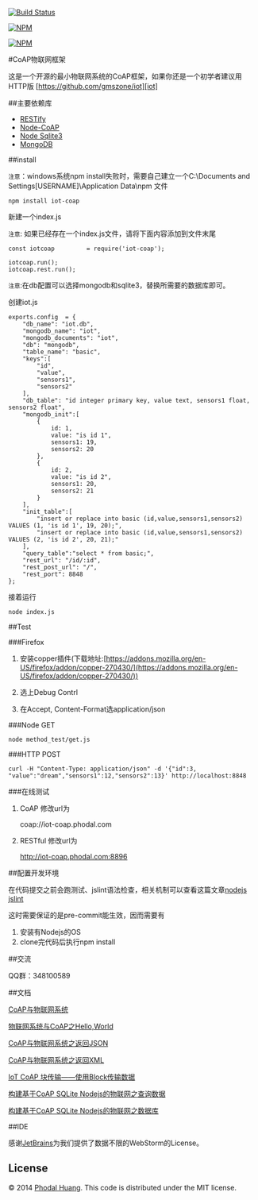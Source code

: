
[![Build Status](https://api.travis-ci.org/gmszone/iot-coap.png)](https://travis-ci.org/gmszone/iot-coap)

[![NPM](https://nodei.co/npm/iot-coap.png)](https://nodei.co/npm/iot-coap/)

[![NPM](https://nodei.co/npm-dl/iot-coap.png)](https://nodei.co/npm/iot-coap/)

#CoAP物联网框架

这是一个开源的最小物联网系统的CoAP框架，如果你还是一个初学者建议用HTTP版 [https://github.com/gmszone/iot][iot]

##主要依赖库

 - [RESTify](https://github.com/mcavage/node-restify)
 - [Node-CoAP](https://github.com/mcollina/node-coap)
 - [Node Sqlite3](https://github.com/mapbox/node-sqlite3)
 - [MongoDB](https://github.com/mongodb/node-mongodb-native) 

##install

``注意``：windows系统npm install失败时，需要自己建立一个C:\Documents and Settings\[USERNAME]\Application Data\npm 文件
    
    npm install iot-coap

新建一个index.js

``注意``: 如果已经存在一个index.js文件，请将下面内容添加到文件末尾

    const iotcoap         = require('iot-coap');

    iotcoap.run();
    iotcoap.rest.run();

``注意``:在db配置可以选择mongodb和sqlite3，替换所需要的数据库即可。

创建iot.js

    exports.config  = {
        "db_name": "iot.db",
        "mongodb_name": "iot",
        "mongodb_documents": "iot",
        "db": "mongodb",
        "table_name": "basic",
        "keys":[
            "id",
            "value",
            "sensors1",
            "sensors2"
        ],
        "db_table": "id integer primary key, value text, sensors1 float, sensors2 float",
        "mongodb_init":[
            {
                id: 1,
                value: "is id 1",
                sensors1: 19,
                sensors2: 20
            },
            {
                id: 2,
                value: "is id 2",
                sensors1: 20,
                sensors2: 21
            }
        ],
        "init_table":[
            "insert or replace into basic (id,value,sensors1,sensors2) VALUES (1, 'is id 1', 19, 20);",
            "insert or replace into basic (id,value,sensors1,sensors2) VALUES (2, 'is id 2', 20, 21);"
        ],
        "query_table":"select * from basic;",
        "rest_url": "/id/:id",
        "rest_post_url": "/",
        "rest_port": 8848
    };

接着运行

    node index.js

##Test

###Firefox
    
1. 安装copper插件(下载地址:[https://addons.mozilla.org/en-US/firefox/addon/copper-270430/](https://addons.mozilla.org/en-US/firefox/addon/copper-270430/))

2. 选上Debug Contrl

3. 在Accept, Content-Format选application/json

###Node GET
    
    node method_test/get.js
    
###HTTP POST
    
    curl -H "Content-Type: application/json" -d '{"id":3, "value":"dream","sensors1":12,"sensors2":13}' http://localhost:8848

###在线测试

1. CoAP
修改url为

    coap://iot-coap.phodal.com

2. RESTful
修改url为

    http://iot-coap.phodal.com:8896

##配置开发环境

在代码提交之前会跑测试、jslint语法检查，相关机制可以查看这篇文章[nodejs jslint](https://www.phodal.com/blog/nodejs-add-jslint-with-pre-commit/)

这时需要保证的是pre-commit能生效，因而需要有

1. 安装有Nodejs的OS
2. clone完代码后执行npm install

##交流

QQ群：348100589

##文档

[CoAP与物联网系统][basic]

[物联网系统与CoAP之Hello,World][hello]

[CoAP与物联网系统之返回JSON][returnjson]

[CoAP与物联网系统之返回XML][returnxml]

[IoT CoAP 块传输——使用Block传输数据][iotblock]

[构建基于CoAP SQLite Nodejs的物联网之查询数据][querydb]

[构建基于CoAP SQLite Nodejs的物联网之数据库][db]


##IDE

感谢[JetBrains](http://www.jetbrains.com)为我们提供了数据不限的WebStorm的License。

## License

© 2014 [Phodal Huang](http://www.phodal.com). This code is distributed under the MIT license.

[iot]: https://github.com/gmszone/iot
[basic]: http://www.phodal.com/blog/use-constrained-application-protocol-in-internet-of-things/
[hello]: http://www.phodal.com/blog/use-node-coap-create-a-coap-server/
[returnjson]: http://www.phodal.com/blog/use-coap-build-internet-of-things-return-json/
[querydb]: http://www.phodal.com/blog/use-node-coap-sqlite-create-a-coap-server-get-response/
[db]: http://www.phodal.com/blog/use-coap-nodejs-sqlite-build-iot/
[returnxml]: http://www.phodal.com/blog/use-jstoxml-convert-iot-coap-return-json/
[iotblock]: http://www.phodal.com/blog/use-coap-block-send-data-on-iot-coap/
